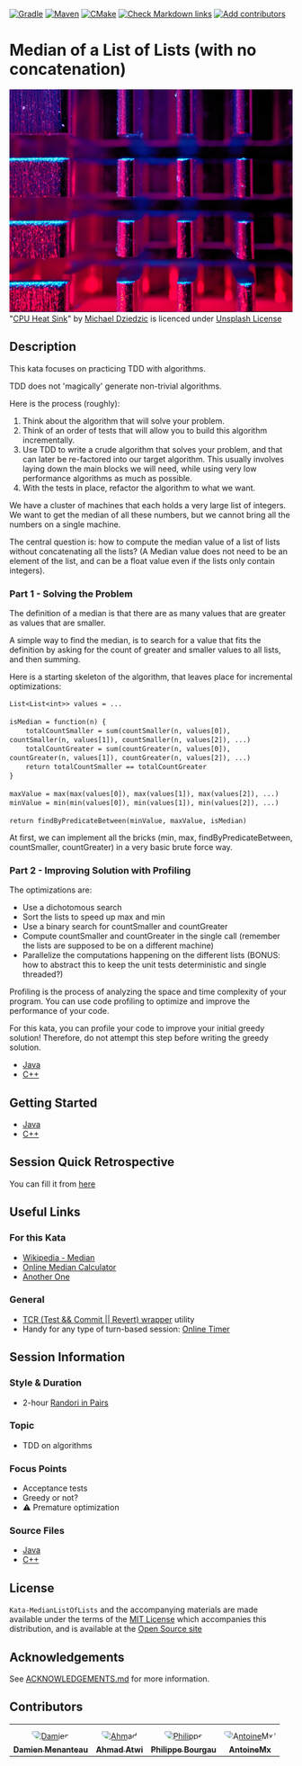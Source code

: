 [![Gradle](https://github.com/murex/Kata-MedianListOfLists/actions/workflows/gradle.yml/badge.svg)](https://github.com/murex/Kata-MedianListOfLists/actions/workflows/gradle.yml)
[![Maven](https://github.com/murex/Kata-MedianListOfLists/actions/workflows/maven.yml/badge.svg)](https://github.com/murex/Kata-MedianListOfLists/actions/workflows/maven.yml)
[![CMake](https://github.com/murex/Kata-MedianListOfLists/actions/workflows/cmake.yml/badge.svg)](https://github.com/murex/Kata-MedianListOfLists/actions/workflows/cmake.yml)
[![Check Markdown links](https://github.com/murex/Kata-MedianListOfLists/actions/workflows/markdown-link-check.yml/badge.svg)](https://github.com/murex/Kata-MedianListOfLists/actions/workflows/markdown-link-check.yml)
[![Add contributors](https://github.com/murex/Kata-MedianListOfLists/actions/workflows/contributors.yml/badge.svg)](https://github.com/murex/Kata-MedianListOfLists/actions/workflows/contributors.yml)

# Median of a List of Lists (with no concatenation)

![Kata Image](images/CPU.jpg) <br>
"[CPU Heat Sink](https://unsplash.com/photos/nLFqr9Mr9H8)" by [Michael Dziedzic](https://unsplash.com/@lazycreekimages) is licenced under [Unsplash License](https://unsplash.com/license)

## Description

This kata focuses on practicing TDD with algorithms. 

TDD does not 'magically' generate non-trivial algorithms.

Here is the process (roughly):

1. Think about the algorithm that will solve your problem.
2. Think of an order of tests that will allow you to build this algorithm incrementally.
3. Use TDD to write a crude algorithm that solves your problem, and that can later be re-factored into our target algorithm.
   This usually involves laying down the main blocks we will need,
   while using very low performance algorithms as much as possible.
4. With the tests in place, refactor the algorithm to what we want.

We have a cluster of machines that each holds a very large list of integers.
We want to get the median of all these numbers, but we cannot bring all the numbers on a single machine.

The central question is: how to compute the median value of a list of lists without concatenating all the lists?
(A Median value does not need to be an element of the list, and can be a float value even if the lists only contain integers).

### Part 1 - Solving the Problem 

The definition of a median is that there are as many values that are greater as values that are smaller.

A simple way to find the median, is to search for a value that fits the definition by asking for the count
of greater and smaller values to all lists, and then summing.

Here is a starting skeleton of the algorithm, that leaves place for incremental optimizations:

    List<List<int>> values = ...

    isMedian = function(n) {
        totalCountSmaller = sum(countSmaller(n, values[0]), countSmaller(n, values[1]), countSmaller(n, values[2]), ...)
        totalCountGreater = sum(countGreater(n, values[0]), countGreater(n, values[1]), countGreater(n, values[2]), ...)
        return totalCountSmaller == totalCountGreater
    }

    maxValue = max(max(values[0]), max(values[1]), max(values[2]), ...)
    minValue = min(min(values[0]), min(values[1]), min(values[2]), ...)

    return findByPredicateBetween(minValue, maxValue, isMedian)

At first, we can implement all the bricks (min, max, findByPredicateBetween, countSmaller, countGreater)
in a very basic brute force way.

### Part 2 - Improving Solution with Profiling 

The optimizations are:

- Use a dichotomous search
- Sort the lists to speed up max and min
- Use a binary search for countSmaller and countGreater
- Compute countSmaller and countGreater in the single call (remember the lists are supposed to be on a different machine)
- Parallelize the computations happening on the different lists (BONUS: how to abstract this to keep the unit tests deterministic and single threaded?)



Profiling is the process of analyzing the space and time complexity of your program. You can use code profiling 
to optimize and improve the performance of your code.   

For this kata, you can profile your code to improve your initial greedy solution! Therefore, do not
attempt this step before writing the greedy solution.

- [Java](java/PROFILING.md)
- [C++](cpp/PROFILING.md)

## Getting Started

- [Java](java/GETTING_STARTED.md)
- [C++](cpp/GETTING_STARTED.md)

## Session Quick Retrospective

You can fill it from [here](QuickRetrospective.md)

## Useful Links

### For this Kata

- [Wikipedia - Median](https://en.wikipedia.org/wiki/Median)
- [Online Median Calculator](https://www.easycalculation.com/statistics/median-calculator.php)
- [Another One](http://www.alcula.com/calculators/statistics/median/)

### General

- [TCR (Test && Commit || Revert) wrapper](tcr/TCR.md) utility
- Handy for any type of turn-based session: [Online Timer](https://agility.jahed.dev/)

## Session Information

### Style & Duration

- 2-hour [Randori in Pairs](doc/RandoriInPairs.md)

### Topic

- TDD on algorithms

### Focus Points

- Acceptance tests
- Greedy or not?
- ⚠ Premature optimization

### Source Files

- [Java](java)
- [C++](cpp)

## License

`Kata-MedianListOfLists` and the accompanying materials are made available
under the terms of the [MIT License](LICENSE.md) which accompanies this
distribution, and is available at the [Open Source site](https://opensource.org/licenses/MIT)

## Acknowledgements

See [ACKNOWLEDGEMENTS.md](ACKNOWLEDGEMENTS.md) for more information.

## Contributors

<table>
<tr>
    <td align="center" style="word-wrap: break-word; width: 150.0; height: 150.0">
        <a href=https://github.com/mengdaming>
            <img src=https://avatars.githubusercontent.com/u/1313765?v=4 width="100;"  style="border-radius:50%;align-items:center;justify-content:center;overflow:hidden;padding-top:10px" alt=Damien Menanteau/>
            <br />
            <sub style="font-size:14px"><b>Damien Menanteau</b></sub>
        </a>
    </td>
    <td align="center" style="word-wrap: break-word; width: 150.0; height: 150.0">
        <a href=https://github.com/aatwi>
            <img src=https://avatars.githubusercontent.com/u/11088496?v=4 width="100;"  style="border-radius:50%;align-items:center;justify-content:center;overflow:hidden;padding-top:10px" alt=Ahmad Atwi/>
            <br />
            <sub style="font-size:14px"><b>Ahmad Atwi</b></sub>
        </a>
    </td>
    <td align="center" style="word-wrap: break-word; width: 150.0; height: 150.0">
        <a href=https://github.com/philou>
            <img src=https://avatars.githubusercontent.com/u/23983?v=4 width="100;"  style="border-radius:50%;align-items:center;justify-content:center;overflow:hidden;padding-top:10px" alt=Philippe Bourgau/>
            <br />
            <sub style="font-size:14px"><b>Philippe Bourgau</b></sub>
        </a>
    </td>
    <td align="center" style="word-wrap: break-word; width: 150.0; height: 150.0">
        <a href=https://github.com/AntoineMx>
            <img src=https://avatars.githubusercontent.com/u/77109701?v=4 width="100;"  style="border-radius:50%;align-items:center;justify-content:center;overflow:hidden;padding-top:10px" alt=AntoineMx/>
            <br />
            <sub style="font-size:14px"><b>AntoineMx</b></sub>
        </a>
    </td>
</tr>
</table>
